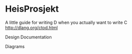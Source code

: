 # HeisProsjekt

A little guide for writing D when you actually want to write C
http://dlang.org/ctod.html

Design Documentation

Diagrams
